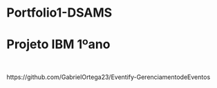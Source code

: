 # Portfolio1-DSAMS
<h1>Projeto IBM 1ºano</h1>
<br>
<p></p>https://github.com/GabrielOrtega23/Eventify-GerenciamentodeEventos</p>
